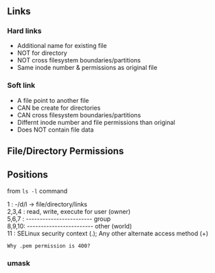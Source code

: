 #

## Links

### Hard links

- Additional name for existing file
- NOT for directory
- NOT cross filesystem boundaries/partitions
- Same inode number & permissions as original file

### Soft link

- A file point to another file
- CAN be create for directories
- CAN cross filesystem boundaries/partitions
- Differnt inode number and file permissions than original
- Does NOT contain file data

## File/Directory Permissions

## Positions
from `ls -l` command

1     : -/d/l -> file/directory/links \
2,3,4 : read, write, execute for user (owner) \
5,6,7 : ------------------------ group \
8,9,10: ------------------------ other (world) \
11    : SELinux security context (.); Any other alternate access method (+)

```
Why .pem permission is 400?
```
### umask
